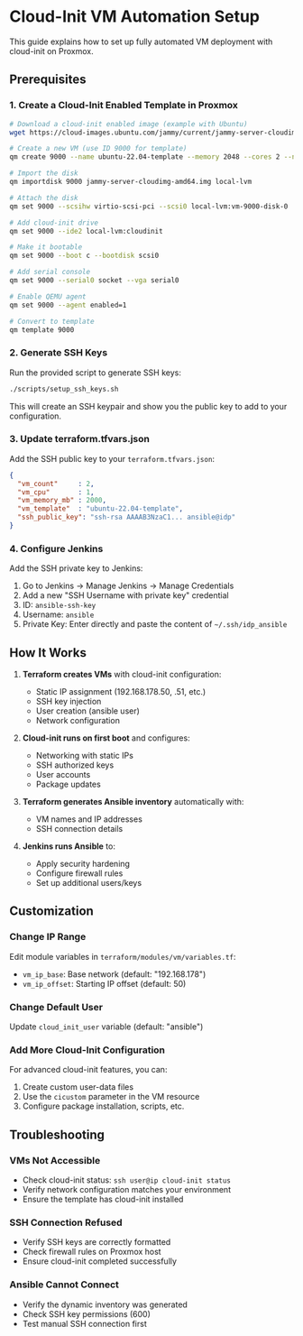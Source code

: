 # Cloud-Init VM Automation Setup

This guide explains how to set up fully automated VM deployment with cloud-init on Proxmox.

## Prerequisites

### 1. Create a Cloud-Init Enabled Template in Proxmox

```bash
# Download a cloud-init enabled image (example with Ubuntu)
wget https://cloud-images.ubuntu.com/jammy/current/jammy-server-cloudimg-amd64.img

# Create a new VM (use ID 9000 for template)
qm create 9000 --name ubuntu-22.04-template --memory 2048 --cores 2 --net0 virtio,bridge=vmbr0

# Import the disk
qm importdisk 9000 jammy-server-cloudimg-amd64.img local-lvm

# Attach the disk
qm set 9000 --scsihw virtio-scsi-pci --scsi0 local-lvm:vm-9000-disk-0

# Add cloud-init drive
qm set 9000 --ide2 local-lvm:cloudinit

# Make it bootable
qm set 9000 --boot c --bootdisk scsi0

# Add serial console
qm set 9000 --serial0 socket --vga serial0

# Enable QEMU agent
qm set 9000 --agent enabled=1

# Convert to template
qm template 9000
```

### 2. Generate SSH Keys

Run the provided script to generate SSH keys:

```bash
./scripts/setup_ssh_keys.sh
```

This will create an SSH keypair and show you the public key to add to your configuration.

### 3. Update terraform.tfvars.json

Add the SSH public key to your `terraform.tfvars.json`:

```json
{
  "vm_count"     : 2,
  "vm_cpu"       : 1,
  "vm_memory_mb" : 2000,
  "vm_template"  : "ubuntu-22.04-template",
  "ssh_public_key": "ssh-rsa AAAAB3NzaC1... ansible@idp"
}
```

### 4. Configure Jenkins

Add the SSH private key to Jenkins:
1. Go to Jenkins → Manage Jenkins → Manage Credentials
2. Add a new "SSH Username with private key" credential
3. ID: `ansible-ssh-key`
4. Username: `ansible`
5. Private Key: Enter directly and paste the content of `~/.ssh/idp_ansible`

## How It Works

1. **Terraform creates VMs** with cloud-init configuration:
   - Static IP assignment (192.168.178.50, .51, etc.)
   - SSH key injection
   - User creation (ansible user)
   - Network configuration

2. **Cloud-init runs on first boot** and configures:
   - Networking with static IPs
   - SSH authorized keys
   - User accounts
   - Package updates

3. **Terraform generates Ansible inventory** automatically with:
   - VM names and IP addresses
   - SSH connection details

4. **Jenkins runs Ansible** to:
   - Apply security hardening
   - Configure firewall rules
   - Set up additional users/keys

## Customization

### Change IP Range
Edit module variables in `terraform/modules/vm/variables.tf`:
- `vm_ip_base`: Base network (default: "192.168.178")
- `vm_ip_offset`: Starting IP offset (default: 50)

### Change Default User
Update `cloud_init_user` variable (default: "ansible")

### Add More Cloud-Init Configuration
For advanced cloud-init features, you can:
1. Create custom user-data files
2. Use the `cicustom` parameter in the VM resource
3. Configure package installation, scripts, etc.

## Troubleshooting

### VMs Not Accessible
- Check cloud-init status: `ssh user@ip cloud-init status`
- Verify network configuration matches your environment
- Ensure the template has cloud-init installed

### SSH Connection Refused
- Verify SSH keys are correctly formatted
- Check firewall rules on Proxmox host
- Ensure cloud-init completed successfully

### Ansible Cannot Connect
- Verify the dynamic inventory was generated
- Check SSH key permissions (600)
- Test manual SSH connection first